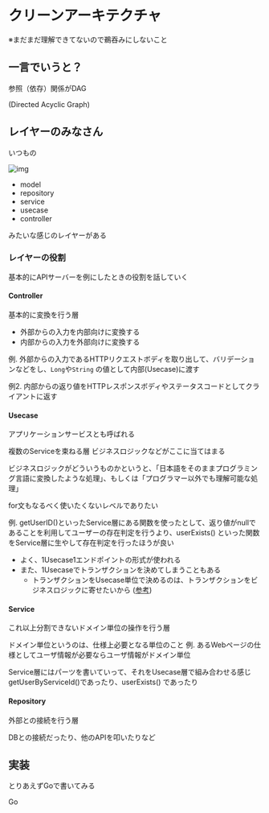 # クリーンアーキテクチャ

※まだまだ理解できてないので鵜吞みにしないこと

## 一言でいうと？

参照（依存）関係がDAG

(Directed Acyclic Graph)

## レイヤーのみなさん

いつもの

![img](https://storage.googleapis.com/zenn-user-upload/5350c0c964c54234e298d593.jpg)

- model
- repository
- service
- usecase
- controller

みたいな感じのレイヤーがある

### レイヤーの役割

基本的にAPIサーバーを例にしたときの役割を話していく

#### Controller

基本的に変換を行う層

- 外部からの入力を内部向けに変換する
- 内部からの入力を外部向けに変換する

例. 外部からの入力であるHTTPリクエストボディを取り出して、バリデーションなどをし、`Long`や`String` の値として内部(Usecase)に渡す

例2. 内部からの返り値をHTTPレスポンスボディやステータスコードとしてクライアントに返す

#### Usecase

アプリケーションサービスとも呼ばれる

複数のServiceを束ねる層
ビジネスロジックなどがここに当てはまる

ビジネスロジックがどういうものかというと、「日本語をそのままプログラミング言語に変換したような処理」、もしくは「プログラマー以外でも理解可能な処理」

for文もなるべく使いたくないレベルでありたい

例. getUserID()といったService層にある関数を使ったとして、返り値がnullであることを利用してユーザーの存在判定を行うより、userExists() といった関数をService層に生やして存在判定を行ったほうが良い

- よく、1Usecase1エンドポイントの形式が使われる
- また、1Usecaseでトランザクションを決めてしまうこともある
	- トランザクションをUsecase単位で決めるのは、トランザクションをビジネスロジックに寄せたいから ([参考](http://www.tricrow.com/blog/post/transaction/))

#### Service

これ以上分割できないドメイン単位の操作を行う層

ドメイン単位というのは、仕様上必要となる単位のこと
例. あるWebページの仕様としてユーザ情報が必要ならユーザ情報がドメイン単位

Service層にはパーツを書いていって、それをUsecase層で組み合わせる感じ
getUserByServiceId()であったり、userExists() であったり

#### Repository

外部との接続を行う層

DBとの接続だったり、他のAPIを叩いたりなど

## 実装

とりあえずGoで書いてみる

Go
